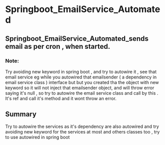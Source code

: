 # Springboot_EmailService_Automated
## Springboot_EmailService_Automated_sends email as per cron , when started.

### Note:
Try avoiding new keyword in spring boot , and try to autowire it , see that email service eg while you autowired that emailsender ( a dependency in email service class ) interface but but you created tha  the object with new keyword so it will not inject that emailsender object, and will throw error saying it's null , so try to autowire the email service class and call by this . It's ref and call it's method and it wont throw an error. 
## Summary 
Try to autowire the services as it's dependency are also autowired and try avoiding new keyword for the services at most and others classes too , try to use autowired in spring boot
